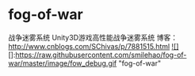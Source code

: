 # fog-of-war
战争迷雾系统
Unity3D游戏高性能战争迷雾系统   博客：http://www.cnblogs.com/SChivas/p/7881515.html
[![]](https://raw.githubusercontent.com/smilehao/fog-of-war/master/image/fow_debug.gif)
[]:https://raw.githubusercontent.com/smilehao/fog-of-war/master/image/fow_debug.gif "fog-of-war"
